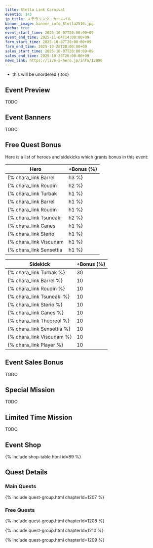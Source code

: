 ```yaml
---
title: Stella Link Carnival
eventId: 143
jp_title: ステラリンク・カーニバル 
banner_image: banner_info_Stella2510.jpg
gacha: true
event_start_time: 2025-10-07T20:00:00+09
event_end_time: 2025-11-04T14:00:00+09
farm_start_time: 2025-10-07T20:00:00+09
farm_end_time: 2025-10-28T20:00:00+09
sales_start_time: 2025-10-07T20:00:00+09
sales_end_time: 2025-10-28T20:00:00+09
news_link: https://live-a-hero.jp/info/12090
---
```


* this will be unordered
{:toc}

## Event Preview

TODO

## Event Banners

TODO

## Free Quest Bonus

Here is a list of heroes and sidekicks which grants bonus in this event:

| Hero | +Bonus (%) |
|---|---|
| {% chara_link Barrel|h3 %} | 40 |
| {% chara_link Roudin|h2 %} | 40 |
| {% chara_link Turbak|h1 %} | 30 |
| {% chara_link Barrel|h1 %} | 10 |
| {% chara_link Roudin|h1 %} | 10 |
| {% chara_link Tsuneaki|h2 %} | 20 |
| {% chara_link Canes|h1 %} | 20 |
| {% chara_link Sterio|h1 %} | 10 |
| {% chara_link Viscunam|h1 %} | 20 |
| {% chara_link Sensettia|h1 %} | 10 |

| Sidekick | +Bonus (%) |
|---|---|
| {% chara_link Turbak %} | 30 |
| {% chara_link Barrel %} | 10 |
| {% chara_link Roudin %} | 10 |
| {% chara_link Tsuneaki %} | 10 |
| {% chara_link Sterio %} | 10 |
| {% chara_link Canes %} | 10 |
| {% chara_link Theoreol %} | 10 |
| {% chara_link Sensettia %} | 10 |
| {% chara_link Viscunam %} | 10 |
| {% chara_link Player %} | 10 |

## Event Sales Bonus

TODO

## Special Mission

TODO

## Limited Time Mission

TODO

## Event Shop

{% include shop-table.html id=89 %}

## Quest Details

### Main Quests

{% include quest-group.html chapterId=1207 %}

### Free Quests

{% include quest-group.html chapterId=1208 %}

{% include quest-group.html chapterId=1210 %}

{% include quest-group.html chapterId=1209 %}

